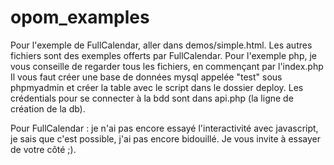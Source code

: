 # opom_examples
Pour l'exemple de FullCalendar, aller dans demos/simple.html. Les autres fichiers sont des exemples offerts par FullCalendar.
Pour l'exemple php, je vous conseille de regarder tous les fichiers, en commençant par l'index.php
Il vous faut créer une base de données mysql appelée "test" sous phpmyadmin et créer la table avec le script dans le dossier deploy.
Les crédentials pour se connecter à la bdd sont dans api.php (la ligne de création de la db). 

Pour FullCalendar : je n'ai pas encore essayé l'interactivité avec javascript, je sais que c'est possible, j'ai pas encore bidouillé.
Je vous invite à essayer de votre côté ;).
